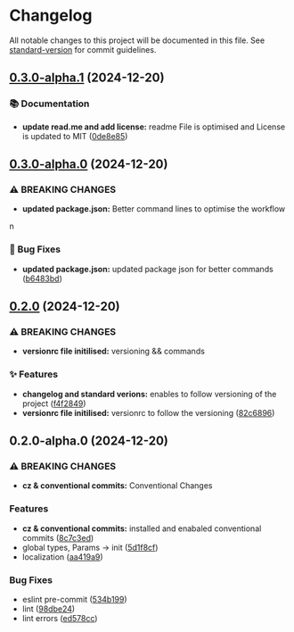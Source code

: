 # Changelog

All notable changes to this project will be documented in this file. See [standard-version](https://github.com/conventional-changelog/standard-version) for commit guidelines.

## [0.3.0-alpha.1](https://gitlab.com/momenti/nextjs-boilerplate-by-salah/compare/v0.3.0-alpha.0...v0.3.0-alpha.1) (2024-12-20)

### 📚 Documentation

- **update read.me and add license:** readme File is optimised and License is updated to MIT ([0de8e85](https://gitlab.com/momenti/nextjs-boilerplate-by-salah/commit/0de8e85cb08ed745a7094d6a86b876d062c462ed))

## [0.3.0-alpha.0](https://gitlab.com/momenti/nextjs-boilerplate-by-salah/compare/v0.2.0...v0.3.0-alpha.0) (2024-12-20)

### ⚠ BREAKING CHANGES

- **updated package.json:** Better command lines to optimise the workflow

n

### 🐛 Bug Fixes

- **updated package.json:** updated package json for better commands ([b6483bd](https://gitlab.com/momenti/nextjs-boilerplate-by-salah/commit/b6483bd9ef1a2d1c38a496c2d58e7348df7189ae))

## [0.2.0](https://gitlab.com/momenti/nextjs-boilerplate-by-salah/compare/v0.2.0-alpha.0...v0.2.0) (2024-12-20)

### ⚠ BREAKING CHANGES

- **versionrc file initilised:** versioning && commands

### ✨ Features

- **changelog and standard verions:** enables to follow versioning of the project ([f4f2849](https://gitlab.com/momenti/nextjs-boilerplate-by-salah/commit/f4f2849164f42d3e2f15977e42eb633b37e834fc))
- **versionrc file initilised:** versionrc to follow the versioning ([82c6896](https://gitlab.com/momenti/nextjs-boilerplate-by-salah/commit/82c68962cf8b101a34a4df489b3e267f7bb3a720))

## 0.2.0-alpha.0 (2024-12-20)

### ⚠ BREAKING CHANGES

- **cz & conventional commits:** Conventional Changes

### Features

- **cz & conventional commits:** installed and enabaled conventional commits ([8c7c3ed](https://gitlab.com/momenti/nextjs-boilerplate-by-salah/commit/8c7c3edbcd511eeb7f6649ce2481d560417480a2))
- global types, Params -> init ([5d1f8cf](https://gitlab.com/momenti/nextjs-boilerplate-by-salah/commit/5d1f8cfec81f1e1c154bba591cb5b813bf66f670))
- localization ([aa419a9](https://gitlab.com/momenti/nextjs-boilerplate-by-salah/commit/aa419a97d81ebd2ffa2a83b839eecbc5d703ad1a))

### Bug Fixes

- eslint pre-commit ([534b199](https://gitlab.com/momenti/nextjs-boilerplate-by-salah/commit/534b19957e0b4e516c99cc078e1387df6a77aa3f))
- lint ([98dbe24](https://gitlab.com/momenti/nextjs-boilerplate-by-salah/commit/98dbe245bf70c091e189b0d6c8424abcdb28f431))
- lint errors ([ed578cc](https://gitlab.com/momenti/nextjs-boilerplate-by-salah/commit/ed578cc7989f14f5973f8c7fc19404d4ba61e372))

